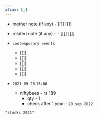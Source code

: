 ```yaml
---
alias: [,]
---
```

- mother note (if any)
		- [[]] [[]]
- related note (if any) -
		- [[]] [[]]
- `contemporary events`
	- [[]]
	- [[]]
	- [[]]
	- [[]]
	- [[]]

- `2021-09-20`  `15:08`
	- niftybees - rs 189
		- qty - 1
		- check after 1 year - `20 sep 2022`

```query
"stocks 2021"
```